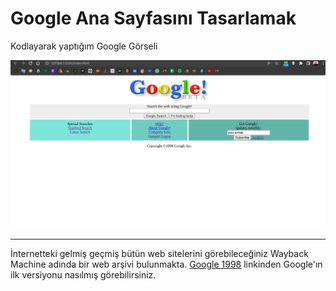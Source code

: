 
# Google Ana Sayfasını Tasarlamak

Kodlayarak yaptığım Google Görseli

![Kodladığım Google Resmi](/img/Ekran%20G%C3%B6r%C3%BCnt%C3%BCs%C3%BC%20-%202022-04-26%2015-31-41.png)

---

İnternetteki gelmiş geçmiş bütün web sitelerini görebileceğiniz Wayback Machine adında bir web arşivi bulunmakta. [Google 1998](https://web.archive.org/web/19981202230410if_/http://www.google.com/)  linkinden Google'ın ilk versiyonu nasılmış görebilirsiniz.
